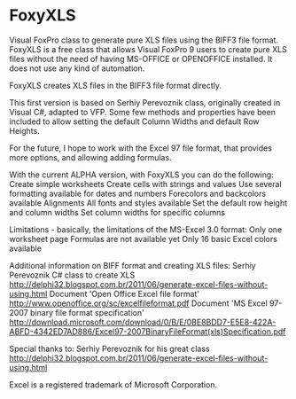 # FoxyXLS
Visual FoxPro class to generate pure XLS files using the BIFF3 file format.
FoxyXLS is a free class that allows Visual FoxPro 9 users to create pure XLS files without the need of having MS-OFFICE or OPENOFFICE installed. It does not use any kind of automation. 

FoxyXLS creates XLS files in the BIFF3 file format directly.

This first version is based on Serhiy Perevoznik class, originally created in Visual C#, adapted to VFP. Some few methods and properties have been included to allow setting the default Column Widths and default Row Heights.

For the future, I hope to work with the Excel 97 file format, that provides more options, and allowing adding formulas.


With the current ALPHA version, with FoxyXLS you can do the following:
Create simple worksheets
Create cells with strings and values
Use several formatting available for dates and numbers
Forecolors and backcolors available
Alignments
All fonts and styles available
Set the default row height and column widths
Set column widths for specific columns

Limitations - basically, the limitations of the MS-Excel 3.0 format:
Only one worksheet page
Formulas are not available yet
Only 16 basic Excel colors available


Additional information on BIFF format and creating XLS files:
Serhiy Perevoznik C# class to create XLS http://delphi32.blogspot.com.br/2011/06/generate-excel-files-without-using.html
Document 'Open Office Excel file format' http://www.openoffice.org/sc/excelfileformat.pdf
Document 'MS Excel 97-2007 binary file format specification' http://download.microsoft.com/download/0/B/E/0BE8BDD7-E5E8-422A-ABFD-4342ED7AD886/Excel97-2007BinaryFileFormat(xls)Specification.pdf


Special thanks to:
Serhiy Perevoznik for his great class http://delphi32.blogspot.com.br/2011/06/generate-excel-files-without-using.html


Excel is a registered trademark of Microsoft Corporation.
